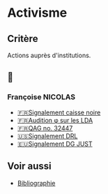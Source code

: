 # Activisme

## Critère

Actions auprès d'institutions.

## 📁
### Françoise NICOLAS

* <a id="caissen"></a>[🇫🇷Signalement caisse noire](./nicolas-caissen.md)
* <a id="phi"></a>[🇫🇷Audition φ sur les LDA](https://videos.assemblee-nationale.fr/video.11564277_619e4378170dc.dysfonctionnements-de-la-justice-et-de-la-police-dans-l-affaire-dite-sa)
* <a id="qag"></a>[🇫🇷QAG no. 32447](./nicolas-qag-32447.md)
* <a id="drl"></a>[🇺🇸Signalement DRL](./nicolas-drl.md)
* <a id="ue"></a>[🇪🇺Signalement DG JUST](./nicolas-ue.md)

## Voir aussi
* [Bibliographie](./bib.md)
